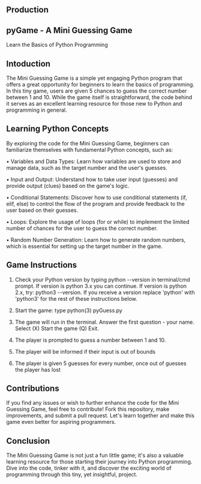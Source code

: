 ## Production

## pyGame - A Mini Guessing Game

Learn the Basics of Python Programming

## Intoduction
The Mini Guessing Game is a simple yet engaging Python program that offers a great opportunity for beginners to learn the basics of programming. In this tiny game, users are given 5 chances to guess the correct number between 1 and 10. While the game itself is straightforward, the code behind it serves as an excellent learning resource for those new to Python and programming in general.

## Learning Python Concepts
By exploring the code for the Mini Guessing Game, beginners can familiarize themselves with fundamental Python concepts, such as:

• Variables and Data Types: Learn how variables are used to store and manage data, such as the target number and the user's guesses.

• Input and Output: Understand how to take user input (guesses) and provide output (clues) based on the game's logic.

• Conditional Statements: Discover how to use conditional statements (if, elif, else) to control the flow of the program and provide feedback to the user based on their guesses.

• Loops: Explore the usage of loops (for or while) to implement the limited number of chances for the user to guess the correct number.

• Random Number Generation: Learn how to generate random numbers, which is essential for setting up the target number in the game.

## Game Instructions
1. Check your Python version by typing python --version in terminal/cmd prompt. If version is python 3.x you can continue. If version is python 2.x, try: python3 --version. If you receive a version replace 'python' with 'python3' for the rest of these instructions below.

2. Start the game: type python(3) pyGuess.py

3. The game will run in the terminal. Answer the first question - your name. Select (X) Start the game (Q) Exit.

4. The player is prompted to guess a number between 1 and 10.
   
5. The player will be informed if their input is out of bounds
   
6. The player is given 5 guesses for every number, once out of guesses the player has lost

## Contributions
If you find any issues or wish to further enhance the code for the Mini Guessing Game, feel free to contribute! Fork this repository, make improvements, and submit a pull request. Let's learn together and make this game even better for aspiring programmers.

## Conclusion
The Mini Guessing Game is not just a fun little game; it's also a valuable learning resource for those starting their journey into Python programming. Dive into the code, tinker with it, and discover the exciting world of programming through this tiny, yet insightful, project.
